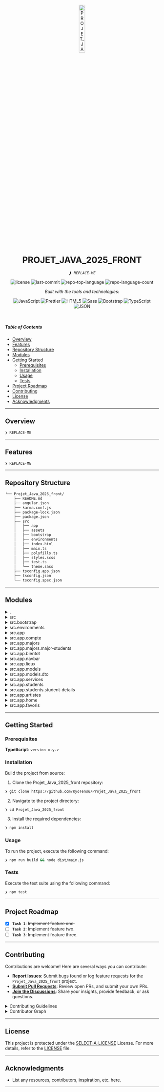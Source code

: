 <p align="center">
  <img src="https://img.icons8.com/?size=512&id=55494&format=png" width="20%" alt="PROJET_JAVA_2025_FRONT-logo">
</p>
<p align="center">
    <h1 align="center">PROJET_JAVA_2025_FRONT</h1>
</p>
<p align="center">
    <em><code>❯ REPLACE-ME</code></em>
</p>
<p align="center">
	<img src="https://img.shields.io/github/license/KyoTensu/Projet_Java_2025_front?style=flat&logo=opensourceinitiative&logoColor=white&color=0080ff" alt="license">
	<img src="https://img.shields.io/github/last-commit/KyoTensu/Projet_Java_2025_front?style=flat&logo=git&logoColor=white&color=0080ff" alt="last-commit">
	<img src="https://img.shields.io/github/languages/top/KyoTensu/Projet_Java_2025_front?style=flat&color=0080ff" alt="repo-top-language">
	<img src="https://img.shields.io/github/languages/count/KyoTensu/Projet_Java_2025_front?style=flat&color=0080ff" alt="repo-language-count">
</p>
<p align="center">
		<em>Built with the tools and technologies:</em>
</p>
<p align="center">
	<img src="https://img.shields.io/badge/JavaScript-F7DF1E.svg?style=flat&logo=JavaScript&logoColor=black" alt="JavaScript">
	<img src="https://img.shields.io/badge/Prettier-F7B93E.svg?style=flat&logo=Prettier&logoColor=black" alt="Prettier">
	<img src="https://img.shields.io/badge/HTML5-E34F26.svg?style=flat&logo=HTML5&logoColor=white" alt="HTML5">
	<img src="https://img.shields.io/badge/Sass-CC6699.svg?style=flat&logo=Sass&logoColor=white" alt="Sass">
	<img src="https://img.shields.io/badge/Bootstrap-7952B3.svg?style=flat&logo=Bootstrap&logoColor=white" alt="Bootstrap">
	<img src="https://img.shields.io/badge/TypeScript-3178C6.svg?style=flat&logo=TypeScript&logoColor=white" alt="TypeScript">
	<img src="https://img.shields.io/badge/JSON-000000.svg?style=flat&logo=JSON&logoColor=white" alt="JSON">
</p>

<br>

#####  Table of Contents

- [ Overview](#-overview)
- [ Features](#-features)
- [ Repository Structure](#-repository-structure)
- [ Modules](#-modules)
- [ Getting Started](#-getting-started)
    - [ Prerequisites](#-prerequisites)
    - [ Installation](#-installation)
    - [ Usage](#-usage)
    - [ Tests](#-tests)
- [ Project Roadmap](#-project-roadmap)
- [ Contributing](#-contributing)
- [ License](#-license)
- [ Acknowledgments](#-acknowledgments)

---

##  Overview

<code>❯ REPLACE-ME</code>

---

##  Features

<code>❯ REPLACE-ME</code>

---

##  Repository Structure

```sh
└── Projet_Java_2025_front/
    ├── README.md
    ├── angular.json
    ├── karma.conf.js
    ├── package-lock.json
    ├── package.json
    ├── src
    │   ├── app
    │   ├── assets
    │   ├── bootstrap
    │   ├── environments
    │   ├── index.html
    │   ├── main.ts
    │   ├── polyfills.ts
    │   ├── styles.scss
    │   ├── test.ts
    │   └── theme.sass
    ├── tsconfig.app.json
    ├── tsconfig.json
    └── tsconfig.spec.json
```

---

##  Modules

<details closed><summary>.</summary>

| File | Summary |
| --- | --- |
| [tsconfig.spec.json](https://github.com/KyoTensu/Projet_Java_2025_front/blob/main/tsconfig.spec.json) | <code>❯ REPLACE-ME</code> |
| [package-lock.json](https://github.com/KyoTensu/Projet_Java_2025_front/blob/main/package-lock.json) | <code>❯ REPLACE-ME</code> |
| [tsconfig.json](https://github.com/KyoTensu/Projet_Java_2025_front/blob/main/tsconfig.json) | <code>❯ REPLACE-ME</code> |
| [tsconfig.app.json](https://github.com/KyoTensu/Projet_Java_2025_front/blob/main/tsconfig.app.json) | <code>❯ REPLACE-ME</code> |
| [angular.json](https://github.com/KyoTensu/Projet_Java_2025_front/blob/main/angular.json) | <code>❯ REPLACE-ME</code> |
| [karma.conf.js](https://github.com/KyoTensu/Projet_Java_2025_front/blob/main/karma.conf.js) | <code>❯ REPLACE-ME</code> |
| [package.json](https://github.com/KyoTensu/Projet_Java_2025_front/blob/main/package.json) | <code>❯ REPLACE-ME</code> |

</details>

<details closed><summary>src</summary>

| File | Summary |
| --- | --- |
| [styles.scss](https://github.com/KyoTensu/Projet_Java_2025_front/blob/main/src/styles.scss) | <code>❯ REPLACE-ME</code> |
| [main.ts](https://github.com/KyoTensu/Projet_Java_2025_front/blob/main/src/main.ts) | <code>❯ REPLACE-ME</code> |
| [theme.sass](https://github.com/KyoTensu/Projet_Java_2025_front/blob/main/src/theme.sass) | <code>❯ REPLACE-ME</code> |
| [test.ts](https://github.com/KyoTensu/Projet_Java_2025_front/blob/main/src/test.ts) | <code>❯ REPLACE-ME</code> |
| [index.html](https://github.com/KyoTensu/Projet_Java_2025_front/blob/main/src/index.html) | <code>❯ REPLACE-ME</code> |
| [polyfills.ts](https://github.com/KyoTensu/Projet_Java_2025_front/blob/main/src/polyfills.ts) | <code>❯ REPLACE-ME</code> |

</details>

<details closed><summary>src.bootstrap</summary>

| File | Summary |
| --- | --- |
| [_bootstrap.scss](https://github.com/KyoTensu/Projet_Java_2025_front/blob/main/src/bootstrap/_bootstrap.scss) | <code>❯ REPLACE-ME</code> |
| [bootstrap.ts](https://github.com/KyoTensu/Projet_Java_2025_front/blob/main/src/bootstrap/bootstrap.ts) | <code>❯ REPLACE-ME</code> |

</details>

<details closed><summary>src.environments</summary>

| File | Summary |
| --- | --- |
| [environment.prod.ts](https://github.com/KyoTensu/Projet_Java_2025_front/blob/main/src/environments/environment.prod.ts) | <code>❯ REPLACE-ME</code> |
| [environment.ts](https://github.com/KyoTensu/Projet_Java_2025_front/blob/main/src/environments/environment.ts) | <code>❯ REPLACE-ME</code> |

</details>

<details closed><summary>src.app</summary>

| File | Summary |
| --- | --- |
| [app.component.scss](https://github.com/KyoTensu/Projet_Java_2025_front/blob/main/src/app/app.component.scss) | <code>❯ REPLACE-ME</code> |
| [app.module.ts](https://github.com/KyoTensu/Projet_Java_2025_front/blob/main/src/app/app.module.ts) | <code>❯ REPLACE-ME</code> |
| [app.component.ts](https://github.com/KyoTensu/Projet_Java_2025_front/blob/main/src/app/app.component.ts) | <code>❯ REPLACE-ME</code> |
| [app-routing.module.ts](https://github.com/KyoTensu/Projet_Java_2025_front/blob/main/src/app/app-routing.module.ts) | <code>❯ REPLACE-ME</code> |
| [app.component.html](https://github.com/KyoTensu/Projet_Java_2025_front/blob/main/src/app/app.component.html) | <code>❯ REPLACE-ME</code> |

</details>

<details closed><summary>src.app.compte</summary>

| File | Summary |
| --- | --- |
| [compte.component.ts](https://github.com/KyoTensu/Projet_Java_2025_front/blob/main/src/app/compte/compte.component.ts) | <code>❯ REPLACE-ME</code> |
| [compte.component.spec.ts](https://github.com/KyoTensu/Projet_Java_2025_front/blob/main/src/app/compte/compte.component.spec.ts) | <code>❯ REPLACE-ME</code> |
| [compte.component.scss](https://github.com/KyoTensu/Projet_Java_2025_front/blob/main/src/app/compte/compte.component.scss) | <code>❯ REPLACE-ME</code> |
| [compte.component.html](https://github.com/KyoTensu/Projet_Java_2025_front/blob/main/src/app/compte/compte.component.html) | <code>❯ REPLACE-ME</code> |

</details>

<details closed><summary>src.app.majors</summary>

| File | Summary |
| --- | --- |
| [majors.resolver.ts](https://github.com/KyoTensu/Projet_Java_2025_front/blob/main/src/app/majors/majors.resolver.ts) | <code>❯ REPLACE-ME</code> |
| [majors.component.scss](https://github.com/KyoTensu/Projet_Java_2025_front/blob/main/src/app/majors/majors.component.scss) | <code>❯ REPLACE-ME</code> |
| [majors.component.ts](https://github.com/KyoTensu/Projet_Java_2025_front/blob/main/src/app/majors/majors.component.ts) | <code>❯ REPLACE-ME</code> |
| [majors.component.html](https://github.com/KyoTensu/Projet_Java_2025_front/blob/main/src/app/majors/majors.component.html) | <code>❯ REPLACE-ME</code> |

</details>

<details closed><summary>src.app.majors.major-students</summary>

| File | Summary |
| --- | --- |
| [major-students.component.html](https://github.com/KyoTensu/Projet_Java_2025_front/blob/main/src/app/majors/major-students/major-students.component.html) | <code>❯ REPLACE-ME</code> |
| [major-students.component.ts](https://github.com/KyoTensu/Projet_Java_2025_front/blob/main/src/app/majors/major-students/major-students.component.ts) | <code>❯ REPLACE-ME</code> |
| [major-students.component.scss](https://github.com/KyoTensu/Projet_Java_2025_front/blob/main/src/app/majors/major-students/major-students.component.scss) | <code>❯ REPLACE-ME</code> |
| [major-students.resolver.ts](https://github.com/KyoTensu/Projet_Java_2025_front/blob/main/src/app/majors/major-students/major-students.resolver.ts) | <code>❯ REPLACE-ME</code> |

</details>

<details closed><summary>src.app.bientot</summary>

| File | Summary |
| --- | --- |
| [bientot.component.html](https://github.com/KyoTensu/Projet_Java_2025_front/blob/main/src/app/bientot/bientot.component.html) | <code>❯ REPLACE-ME</code> |
| [bientot.component.scss](https://github.com/KyoTensu/Projet_Java_2025_front/blob/main/src/app/bientot/bientot.component.scss) | <code>❯ REPLACE-ME</code> |
| [bientot.component.spec.ts](https://github.com/KyoTensu/Projet_Java_2025_front/blob/main/src/app/bientot/bientot.component.spec.ts) | <code>❯ REPLACE-ME</code> |
| [bientot.component.ts](https://github.com/KyoTensu/Projet_Java_2025_front/blob/main/src/app/bientot/bientot.component.ts) | <code>❯ REPLACE-ME</code> |

</details>

<details closed><summary>src.app.navbar</summary>

| File | Summary |
| --- | --- |
| [navbar.component.html](https://github.com/KyoTensu/Projet_Java_2025_front/blob/main/src/app/navbar/navbar.component.html) | <code>❯ REPLACE-ME</code> |
| [navbar.component.ts](https://github.com/KyoTensu/Projet_Java_2025_front/blob/main/src/app/navbar/navbar.component.ts) | <code>❯ REPLACE-ME</code> |
| [navbar.component.scss](https://github.com/KyoTensu/Projet_Java_2025_front/blob/main/src/app/navbar/navbar.component.scss) | <code>❯ REPLACE-ME</code> |

</details>

<details closed><summary>src.app.lieux</summary>

| File | Summary |
| --- | --- |
| [lieux.component.html](https://github.com/KyoTensu/Projet_Java_2025_front/blob/main/src/app/lieux/lieux.component.html) | <code>❯ REPLACE-ME</code> |
| [lieux.component.ts](https://github.com/KyoTensu/Projet_Java_2025_front/blob/main/src/app/lieux/lieux.component.ts) | <code>❯ REPLACE-ME</code> |
| [lieux.component.scss](https://github.com/KyoTensu/Projet_Java_2025_front/blob/main/src/app/lieux/lieux.component.scss) | <code>❯ REPLACE-ME</code> |
| [lieux.component.spec.ts](https://github.com/KyoTensu/Projet_Java_2025_front/blob/main/src/app/lieux/lieux.component.spec.ts) | <code>❯ REPLACE-ME</code> |

</details>

<details closed><summary>src.app.models</summary>

| File | Summary |
| --- | --- |
| [major.model.ts](https://github.com/KyoTensu/Projet_Java_2025_front/blob/main/src/app/models/major.model.ts) | <code>❯ REPLACE-ME</code> |
| [course.model.ts](https://github.com/KyoTensu/Projet_Java_2025_front/blob/main/src/app/models/course.model.ts) | <code>❯ REPLACE-ME</code> |
| [student.model.ts](https://github.com/KyoTensu/Projet_Java_2025_front/blob/main/src/app/models/student.model.ts) | <code>❯ REPLACE-ME</code> |
| [links.model.ts](https://github.com/KyoTensu/Projet_Java_2025_front/blob/main/src/app/models/links.model.ts) | <code>❯ REPLACE-ME</code> |

</details>

<details closed><summary>src.app.models.dto</summary>

| File | Summary |
| --- | --- |
| [MajorStudentsDto.ts](https://github.com/KyoTensu/Projet_Java_2025_front/blob/main/src/app/models/dto/MajorStudentsDto.ts) | <code>❯ REPLACE-ME</code> |
| [majorsAndCoursesDto.ts](https://github.com/KyoTensu/Projet_Java_2025_front/blob/main/src/app/models/dto/majorsAndCoursesDto.ts) | <code>❯ REPLACE-ME</code> |

</details>

<details closed><summary>src.app.services</summary>

| File | Summary |
| --- | --- |
| [course.service.ts](https://github.com/KyoTensu/Projet_Java_2025_front/blob/main/src/app/services/course.service.ts) | <code>❯ REPLACE-ME</code> |
| [major.service.ts](https://github.com/KyoTensu/Projet_Java_2025_front/blob/main/src/app/services/major.service.ts) | <code>❯ REPLACE-ME</code> |
| [student.service.ts](https://github.com/KyoTensu/Projet_Java_2025_front/blob/main/src/app/services/student.service.ts) | <code>❯ REPLACE-ME</code> |

</details>

<details closed><summary>src.app.students</summary>

| File | Summary |
| --- | --- |
| [students.component.ts](https://github.com/KyoTensu/Projet_Java_2025_front/blob/main/src/app/students/students.component.ts) | <code>❯ REPLACE-ME</code> |
| [students.component.html](https://github.com/KyoTensu/Projet_Java_2025_front/blob/main/src/app/students/students.component.html) | <code>❯ REPLACE-ME</code> |
| [students.resolver.ts](https://github.com/KyoTensu/Projet_Java_2025_front/blob/main/src/app/students/students.resolver.ts) | <code>❯ REPLACE-ME</code> |
| [students.component.scss](https://github.com/KyoTensu/Projet_Java_2025_front/blob/main/src/app/students/students.component.scss) | <code>❯ REPLACE-ME</code> |

</details>

<details closed><summary>src.app.students.student-details</summary>

| File | Summary |
| --- | --- |
| [student-details.component.scss](https://github.com/KyoTensu/Projet_Java_2025_front/blob/main/src/app/students/student-details/student-details.component.scss) | <code>❯ REPLACE-ME</code> |
| [student-details.resolver.ts](https://github.com/KyoTensu/Projet_Java_2025_front/blob/main/src/app/students/student-details/student-details.resolver.ts) | <code>❯ REPLACE-ME</code> |
| [student-details.component.html](https://github.com/KyoTensu/Projet_Java_2025_front/blob/main/src/app/students/student-details/student-details.component.html) | <code>❯ REPLACE-ME</code> |
| [student-details.component.ts](https://github.com/KyoTensu/Projet_Java_2025_front/blob/main/src/app/students/student-details/student-details.component.ts) | <code>❯ REPLACE-ME</code> |

</details>

<details closed><summary>src.app.artistes</summary>

| File | Summary |
| --- | --- |
| [artistes.component.scss](https://github.com/KyoTensu/Projet_Java_2025_front/blob/main/src/app/artistes/artistes.component.scss) | <code>❯ REPLACE-ME</code> |
| [artistes.component.ts](https://github.com/KyoTensu/Projet_Java_2025_front/blob/main/src/app/artistes/artistes.component.ts) | <code>❯ REPLACE-ME</code> |
| [artistes.component.html](https://github.com/KyoTensu/Projet_Java_2025_front/blob/main/src/app/artistes/artistes.component.html) | <code>❯ REPLACE-ME</code> |
| [artistes.component.spec.ts](https://github.com/KyoTensu/Projet_Java_2025_front/blob/main/src/app/artistes/artistes.component.spec.ts) | <code>❯ REPLACE-ME</code> |

</details>

<details closed><summary>src.app.home</summary>

| File | Summary |
| --- | --- |
| [home.component.html](https://github.com/KyoTensu/Projet_Java_2025_front/blob/main/src/app/home/home.component.html) | <code>❯ REPLACE-ME</code> |
| [home.component.scss](https://github.com/KyoTensu/Projet_Java_2025_front/blob/main/src/app/home/home.component.scss) | <code>❯ REPLACE-ME</code> |
| [home.component.ts](https://github.com/KyoTensu/Projet_Java_2025_front/blob/main/src/app/home/home.component.ts) | <code>❯ REPLACE-ME</code> |

</details>

<details closed><summary>src.app.favoris</summary>

| File | Summary |
| --- | --- |
| [favoris.component.spec.ts](https://github.com/KyoTensu/Projet_Java_2025_front/blob/main/src/app/favoris/favoris.component.spec.ts) | <code>❯ REPLACE-ME</code> |
| [favoris.component.scss](https://github.com/KyoTensu/Projet_Java_2025_front/blob/main/src/app/favoris/favoris.component.scss) | <code>❯ REPLACE-ME</code> |
| [favoris.component.ts](https://github.com/KyoTensu/Projet_Java_2025_front/blob/main/src/app/favoris/favoris.component.ts) | <code>❯ REPLACE-ME</code> |
| [favoris.component.html](https://github.com/KyoTensu/Projet_Java_2025_front/blob/main/src/app/favoris/favoris.component.html) | <code>❯ REPLACE-ME</code> |

</details>

---

##  Getting Started

###  Prerequisites

**TypeScript**: `version x.y.z`

###  Installation

Build the project from source:

1. Clone the Projet_Java_2025_front repository:
```sh
❯ git clone https://github.com/KyoTensu/Projet_Java_2025_front
```

2. Navigate to the project directory:
```sh
❯ cd Projet_Java_2025_front
```

3. Install the required dependencies:
```sh
❯ npm install
```

###  Usage

To run the project, execute the following command:

```sh
❯ npm run build && node dist/main.js
```

###  Tests

Execute the test suite using the following command:

```sh
❯ npm test
```

---

##  Project Roadmap

- [X] **`Task 1`**: <strike>Implement feature one.</strike>
- [ ] **`Task 2`**: Implement feature two.
- [ ] **`Task 3`**: Implement feature three.

---

##  Contributing

Contributions are welcome! Here are several ways you can contribute:

- **[Report Issues](https://github.com/KyoTensu/Projet_Java_2025_front/issues)**: Submit bugs found or log feature requests for the `Projet_Java_2025_front` project.
- **[Submit Pull Requests](https://github.com/KyoTensu/Projet_Java_2025_front/blob/main/CONTRIBUTING.md)**: Review open PRs, and submit your own PRs.
- **[Join the Discussions](https://github.com/KyoTensu/Projet_Java_2025_front/discussions)**: Share your insights, provide feedback, or ask questions.

<details closed>
<summary>Contributing Guidelines</summary>

1. **Fork the Repository**: Start by forking the project repository to your github account.
2. **Clone Locally**: Clone the forked repository to your local machine using a git client.
   ```sh
   git clone https://github.com/KyoTensu/Projet_Java_2025_front
   ```
3. **Create a New Branch**: Always work on a new branch, giving it a descriptive name.
   ```sh
   git checkout -b new-feature-x
   ```
4. **Make Your Changes**: Develop and test your changes locally.
5. **Commit Your Changes**: Commit with a clear message describing your updates.
   ```sh
   git commit -m 'Implemented new feature x.'
   ```
6. **Push to github**: Push the changes to your forked repository.
   ```sh
   git push origin new-feature-x
   ```
7. **Submit a Pull Request**: Create a PR against the original project repository. Clearly describe the changes and their motivations.
8. **Review**: Once your PR is reviewed and approved, it will be merged into the main branch. Congratulations on your contribution!
</details>

<details closed>
<summary>Contributor Graph</summary>
<br>
<p align="left">
   <a href="https://github.com{/KyoTensu/Projet_Java_2025_front/}graphs/contributors">
      <img src="https://contrib.rocks/image?repo=KyoTensu/Projet_Java_2025_front">
   </a>
</p>
</details>

---

##  License

This project is protected under the [SELECT-A-LICENSE](https://choosealicense.com/licenses) License. For more details, refer to the [LICENSE](https://choosealicense.com/licenses/) file.

---

##  Acknowledgments

- List any resources, contributors, inspiration, etc. here.

---